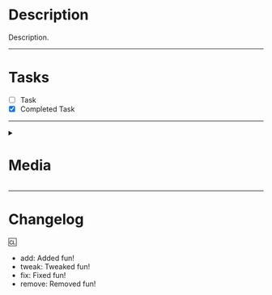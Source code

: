 # Description

Description.

---

# Tasks

- [ ] Task
- [x] Completed Task

---

<details><summary><h1>Media</h1></summary>
<p>

![Example Media Embed](https://img.simplemodbot.tk/random)

</p>
</details>

---

# Changelog

<!-- You can add an author after the `:cl:` to change the name that appears in the changelog, ex: `:cl: Death`, it will default to your GitHub display name -->

:cl:
- add: Added fun!
- tweak: Tweaked fun!
- fix: Fixed fun!
- remove: Removed fun!
